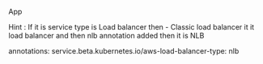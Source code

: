 

App


Hint : 
If it is service type is Load balancer then - Classic load balancer
it it load balancer and then nlb annotation added then it is NLB

annotations:
   service.beta.kubernetes.io/aws-load-balancer-type: nlb
  
